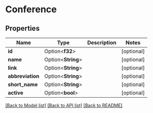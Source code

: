 # Conference

## Properties

Name | Type | Description | Notes
------------ | ------------- | ------------- | -------------
**id** | Option<**f32**> |  | [optional]
**name** | Option<**String**> |  | [optional]
**link** | Option<**String**> |  | [optional]
**abbreviation** | Option<**String**> |  | [optional]
**short_name** | Option<**String**> |  | [optional]
**active** | Option<**bool**> |  | [optional]

[[Back to Model list]](../README.md#documentation-for-models) [[Back to API list]](../README.md#documentation-for-api-endpoints) [[Back to README]](../README.md)



